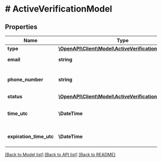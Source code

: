 # # ActiveVerificationModel

## Properties

Name | Type | Description | Notes
------------ | ------------- | ------------- | -------------
**type** | [**\OpenAPI\Client\Model\ActiveVerificationModelType**](ActiveVerificationModelType.md) |  | [optional]
**email** | **string** | Email being verified. | [optional] [readonly]
**phone_number** | **string** | Phone number being verified. | [optional] [readonly]
**status** | [**\OpenAPI\Client\Model\ActiveVerificationModelStatus**](ActiveVerificationModelStatus.md) |  | [optional]
**time_utc** | **\DateTime** | Time when verification was submitted. | [optional] [readonly]
**expiration_time_utc** | **\DateTime** | Time when verification expires. | [optional] [readonly]

[[Back to Model list]](../../README.md#models) [[Back to API list]](../../README.md#endpoints) [[Back to README]](../../README.md)
